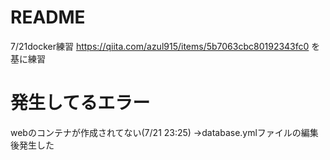# README

7/21docker練習
https://qiita.com/azul915/items/5b7063cbc80192343fc0
を基に練習

# 発生してるエラー
webのコンテナが作成されてない(7/21 23:25)
→database.ymlファイルの編集後発生した